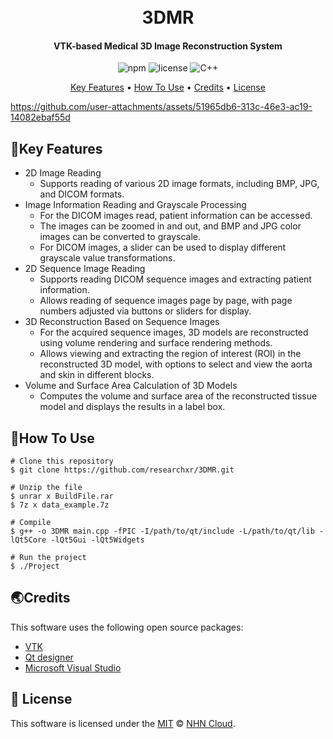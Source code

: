 <h1 align="center">
  <br>
  3DMR
  <br>
</h1>

<h4 align="center">VTK-based Medical 3D Image Reconstruction System</h4>

<p align="center">
    <img src="https://img.shields.io/badge/npm-v1.0.0-blue.svg?style=plastic" alt="npm">
    <img src="https://img.shields.io/badge/license-MIT-brightgreen.svg?style=plastic" alt="license">
    <img src="https://img.shields.io/badge/C%2B%2B-red.svg?style=plastic" alt="C++">
</p>

<p align="center">
  <a href="#key-features">Key Features</a> •
  <a href="#how-to-ues">How To Use</a> •
  <a href="#credits">Credits</a> •
  <a href="#license">License</a>
</p>


https://github.com/user-attachments/assets/51965db6-313c-46e3-ac19-14082ebaf55d



## 🚩Key Features

* 2D Image Reading
  - Supports reading of various 2D image formats, including BMP, JPG, and DICOM formats.
* Image Information Reading and Grayscale Processing
  - For the DICOM images read, patient information can be accessed.
  - The images can be zoomed in and out, and BMP and JPG color images can be converted to grayscale.
  - For DICOM images, a slider can be used to display different grayscale value transformations.
* 2D Sequence Image Reading
  * Supports reading DICOM sequence images and extracting patient information.
  * Allows reading of sequence images page by page, with page numbers adjusted via buttons or sliders for display.  
* 3D Reconstruction Based on Sequence Images
  * For the acquired sequence images, 3D models are reconstructed using volume rendering and surface rendering methods.
  * Allows viewing and extracting the region of interest (ROI) in the reconstructed 3D model, with options to select and view the aorta and skin in different blocks.
* Volume and Surface Area Calculation of 3D Models
  * Computes the volume and surface area of the reconstructed tissue model and displays the results in a label box.

## 🔧How To Use
```shell
# Clone this repository
$ git clone https://github.com/researchxr/3DMR.git

# Unzip the file	
$ unrar x BuildFile.rar
$ 7z x data_example.7z

# Compile
$ g++ -o 3DMR main.cpp -fPIC -I/path/to/qt/include -L/path/to/qt/lib -lQt5Core -lQt5Gui -lQt5Widgets

# Run the project
$ ./Project
```

## 🌏Credits

This software uses the following open source packages:

- [VTK](https://vtk.org/)
- [Qt designer](https://www.pythonguis.com/installation/install-qt-designer-standalone/)
- [Microsoft Visual Studio](https://visualstudio.microsoft.com/zh-hans/#vs-section)

## 📜 License

This software is licensed under the [MIT](https://github.com/nhn/tui.editor/blob/master/LICENSE) © [NHN Cloud](https://github.com/nhn).
